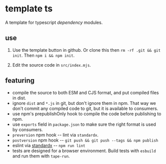 # template ts

A template for typescript *dependency* modules.

## use
1. Use the template button in github. Or clone this then `rm -rf .git && git init`. Then `npm i && npm init`.

2. Edit the source code in `src/index.mjs`.

## featuring

* compile the source to both ESM and CJS format, and put compiled files in dist.
* ignore `dist` and `*.js` in git, but don't ignore them in npm. That way we don't commit any compiled code to git, but it is available to consumers.
* use npm's prepublishOnly hook to compile the code before publishing to npm.
* use `exports` field in `package.json` to make sure the right format is used by consumers.
* `preversion` npm hook -- lint via `standardx`.
* `postversion` npm hook -- `git push && git push --tags && npm publish`
* eslint via [standardx](https://www.npmjs.com/package/standardx) -- `npm run lint`
* tests are designed for a browser environment. Build tests with `esbuild` and run them with `tape-run`.
